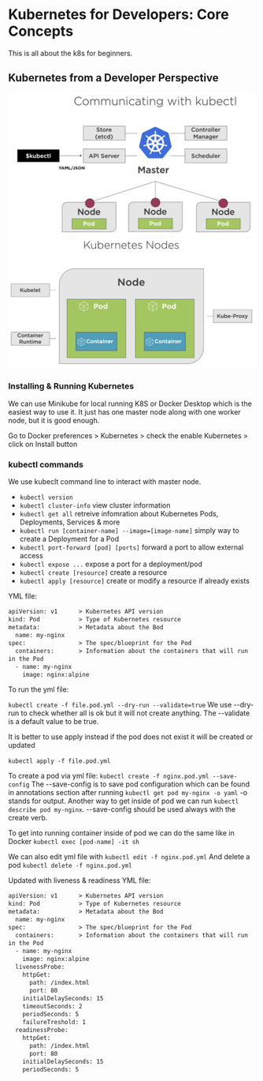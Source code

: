 # Kubernetes for Developers: Core Concepts

This is all about the k8s for beginners.

## Kubernetes from a Developer Perspective

![Communcating with kubeclt](./imgs/CommunicatingWithKubectl.png)
![K8S nodes](./imgs/KubernetesNodes.png)

### Installing & Running Kubernetes

We can use Minikube for local running K8S or Docker Desktop which is the easiest way to use it. It
just has one master node along with one worker node, but it is good enough.

Go to Docker preferences > Kubernetes > check the enable Kubernetes > click on Install button

### kubectl commands

We use kubeclt command line to interact with master node.

- `kubectl version`
- `kubectl cluster-info` view cluster information
- `kubectl get all` retreive infomration about Kubernetes Pods, Deployments, Services & more
- `kubectl run [container-name] --image=[image-name]` simply way to create a Deployment for a Pod
- `kubectl port-forward [pod] [ports]` forward a port to allow external access
- `kubectl expose ...` expose a port for a deployment/pod
- `kubectl create [resource]` create a resource
- `kubectl apply [resource]` create or modify a resource if already exists

YML file:

```
apiVersion: v1      > Kubernetes API version
kind: Pod           > Type of Kubernetes resource
metadata:           > Metadata about the Bod
  name: my-nginx
spec:               > The spec/blueprint for the Pod
  containers:       > Information about the containers that will run in the Pod
  - name: my-nginx
    image: nginx:alpine
```

To run the yml file:

`kubectl create -f file.pod.yml --dry-run --validate=true` We use --dry-run to check whether all
is ok but it will not create anything. The --validate is a default value to be true.

It is better to use apply instead if the pod does not exist it will be created or updated

`kubectl apply -f file.pod.yml`

To create a pod via yml file:
`kubectl create -f nginx.pod.yml --save-config` The --save-config is to save pod configuration which
can be found in annotations section after running `kubectl get pod my-nginx -o yaml` -o stands for
output. Another way to get inside of pod we can run `kubectl describe pod my-nginx`. --save-config should be used always with the create verb.

To get into running container inside of pod we can do the same like in Docker
`kubectl exec [pod-name] -it sh`

We can also edit yml file with `kubectl edit -f nginx.pod.yml`
And delete a pod `kubectl delete -f nginx.pod.yml`

Updated with liveness & readiness YML file:

```
apiVersion: v1      > Kubernetes API version
kind: Pod           > Type of Kubernetes resource
metadata:           > Metadata about the Bod
  name: my-nginx
spec:               > The spec/blueprint for the Pod
  containers:       > Information about the containers that will run in the Pod
  - name: my-nginx
    image: nginx:alpine
  livenessProbe:
    httpGet:
      path: /index.html
      port: 80
    initialDelaySeconds: 15
    timeoutSeconds: 2
    periodSeconds: 5
    failureTreshold: 1
  readinessProbe:
    httpGet:
      path: /index.html
      port: 80
    initialDelaySeconds: 15
    periodSeconds: 5

```
